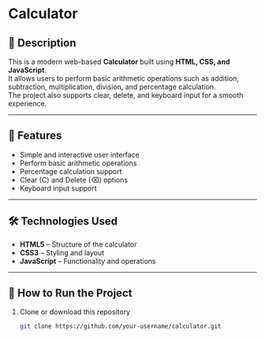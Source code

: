 # Calculator

## 📌 Description
This is a modern web-based **Calculator** built using **HTML, CSS, and JavaScript**.  
It allows users to perform basic arithmetic operations such as addition, subtraction, multiplication, division, and percentage calculation.  
The project also supports clear, delete, and keyboard input for a smooth experience.  

---

## 🚀 Features
- Simple and interactive user interface  
- Perform basic arithmetic operations  
- Percentage calculation support  
- Clear (C) and Delete (⌫) options  
- Keyboard input support  

---

## 🛠️ Technologies Used
- **HTML5** – Structure of the calculator  
- **CSS3** – Styling and layout  
- **JavaScript** – Functionality and operations  

---

## 📂 How to Run the Project
1. Clone or download this repository  
   ```bash
   git clone https://github.com/your-username/calculator.git
